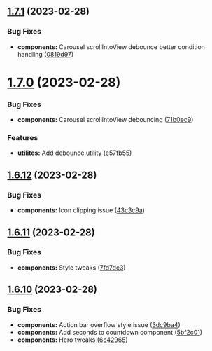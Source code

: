 ## [1.7.1](https://github.com/jacecotton/tcds/compare/v1.7.0...v1.7.1) (2023-02-28)


### Bug Fixes

* **components:** Carousel scrollIntoView debounce better condition handling ([0819d97](https://github.com/jacecotton/tcds/commit/0819d97401caeaa66a6b024225c1f9e1ab85f4a4))



# [1.7.0](https://github.com/jacecotton/tcds/compare/v1.6.12...v1.7.0) (2023-02-28)


### Bug Fixes

* **components:** Carousel scrollIntoView debouncing ([71b0ec9](https://github.com/jacecotton/tcds/commit/71b0ec9308e8fc43123a14829f9f78a69e1bbf10))


### Features

* **utilites:** Add debounce utility ([e57fb55](https://github.com/jacecotton/tcds/commit/e57fb554fda3b686cae943d329777c9a16bbc379))



## [1.6.12](https://github.com/jacecotton/tcds/compare/v1.6.11...v1.6.12) (2023-02-28)


### Bug Fixes

* **components:** Icon clipping issue ([43c3c9a](https://github.com/jacecotton/tcds/commit/43c3c9a1094651da396df8495e259fd6d35d0e30))



## [1.6.11](https://github.com/jacecotton/tcds/compare/v1.6.10...v1.6.11) (2023-02-28)


### Bug Fixes

* **components:** Style tweaks ([7fd7dc3](https://github.com/jacecotton/tcds/commit/7fd7dc3525ef58c3c1f95b35d6dfe812106b210e))



## [1.6.10](https://github.com/jacecotton/tcds/compare/v1.6.9...v1.6.10) (2023-02-28)


### Bug Fixes

* **components:** Action bar overflow style issue ([3dc9ba4](https://github.com/jacecotton/tcds/commit/3dc9ba48a722b67d7c44ea7cdf88c8542ab06d05))
* **components:** Add seconds to countdown component ([5bf2c01](https://github.com/jacecotton/tcds/commit/5bf2c01ed330a35f017cc2932d803c39ce4c8f3f))
* **components:** Hero tweaks ([6c42965](https://github.com/jacecotton/tcds/commit/6c429656d4818f6d40d2a39ae3ff3b77e2c62d95))



